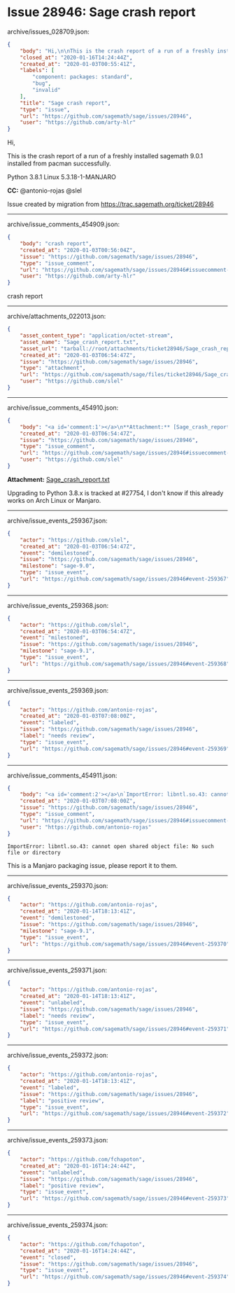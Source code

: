 # Issue 28946: Sage crash report

archive/issues_028709.json:
```json
{
    "body": "Hi,\n\nThis is the crash report of a run of a freshly installed sagemath 9.0.1 installed from pacman successfully.\n\nPython 3.8.1\nLinux 5.3.18-1-MANJARO\n\n**CC:**  @antonio-rojas @slel\n\nIssue created by migration from https://trac.sagemath.org/ticket/28946\n\n",
    "closed_at": "2020-01-16T14:24:44Z",
    "created_at": "2020-01-03T00:55:41Z",
    "labels": [
        "component: packages: standard",
        "bug",
        "invalid"
    ],
    "title": "Sage crash report",
    "type": "issue",
    "url": "https://github.com/sagemath/sage/issues/28946",
    "user": "https://github.com/arty-hlr"
}
```
Hi,

This is the crash report of a run of a freshly installed sagemath 9.0.1 installed from pacman successfully.

Python 3.8.1
Linux 5.3.18-1-MANJARO

**CC:**  @antonio-rojas @slel

Issue created by migration from https://trac.sagemath.org/ticket/28946





---

archive/issue_comments_454909.json:
```json
{
    "body": "crash report",
    "created_at": "2020-01-03T00:56:04Z",
    "issue": "https://github.com/sagemath/sage/issues/28946",
    "type": "issue_comment",
    "url": "https://github.com/sagemath/sage/issues/28946#issuecomment-454909",
    "user": "https://github.com/arty-hlr"
}
```

crash report



---

archive/attachments_022013.json:
```json
{
    "asset_content_type": "application/octet-stream",
    "asset_name": "Sage_crash_report.txt",
    "asset_url": "tarball://root/attachments/ticket28946/Sage_crash_report.txt",
    "created_at": "2020-01-03T06:54:47Z",
    "issue": "https://github.com/sagemath/sage/issues/28946",
    "type": "attachment",
    "url": "https://github.com/sagemath/sage/files/ticket28946/Sage_crash_report.txt",
    "user": "https://github.com/slel"
}
```



---

archive/issue_comments_454910.json:
```json
{
    "body": "<a id='comment:1'></a>\n**Attachment:** [Sage_crash_report.txt](https://github.com/sagemath/sage/files/ticket28946/Sage_crash_report.txt)\n\nUpgrading to Python 3.8.x is tracked at #27754, I don't know if this already works on Arch Linux or Manjaro.",
    "created_at": "2020-01-03T06:54:47Z",
    "issue": "https://github.com/sagemath/sage/issues/28946",
    "type": "issue_comment",
    "url": "https://github.com/sagemath/sage/issues/28946#issuecomment-454910",
    "user": "https://github.com/slel"
}
```

<a id='comment:1'></a>
**Attachment:** [Sage_crash_report.txt](https://github.com/sagemath/sage/files/ticket28946/Sage_crash_report.txt)

Upgrading to Python 3.8.x is tracked at #27754, I don't know if this already works on Arch Linux or Manjaro.



---

archive/issue_events_259367.json:
```json
{
    "actor": "https://github.com/slel",
    "created_at": "2020-01-03T06:54:47Z",
    "event": "demilestoned",
    "issue": "https://github.com/sagemath/sage/issues/28946",
    "milestone": "sage-9.0",
    "type": "issue_event",
    "url": "https://github.com/sagemath/sage/issues/28946#event-259367"
}
```



---

archive/issue_events_259368.json:
```json
{
    "actor": "https://github.com/slel",
    "created_at": "2020-01-03T06:54:47Z",
    "event": "milestoned",
    "issue": "https://github.com/sagemath/sage/issues/28946",
    "milestone": "sage-9.1",
    "type": "issue_event",
    "url": "https://github.com/sagemath/sage/issues/28946#event-259368"
}
```



---

archive/issue_events_259369.json:
```json
{
    "actor": "https://github.com/antonio-rojas",
    "created_at": "2020-01-03T07:08:00Z",
    "event": "labeled",
    "issue": "https://github.com/sagemath/sage/issues/28946",
    "label": "needs review",
    "type": "issue_event",
    "url": "https://github.com/sagemath/sage/issues/28946#event-259369"
}
```



---

archive/issue_comments_454911.json:
```json
{
    "body": "<a id='comment:2'></a>\n`ImportError: libntl.so.43: cannot open shared object file: No such file or directory`\n\nThis is a Manjaro packaging issue, please report it to them.",
    "created_at": "2020-01-03T07:08:00Z",
    "issue": "https://github.com/sagemath/sage/issues/28946",
    "type": "issue_comment",
    "url": "https://github.com/sagemath/sage/issues/28946#issuecomment-454911",
    "user": "https://github.com/antonio-rojas"
}
```

<a id='comment:2'></a>
`ImportError: libntl.so.43: cannot open shared object file: No such file or directory`

This is a Manjaro packaging issue, please report it to them.



---

archive/issue_events_259370.json:
```json
{
    "actor": "https://github.com/antonio-rojas",
    "created_at": "2020-01-14T18:13:41Z",
    "event": "demilestoned",
    "issue": "https://github.com/sagemath/sage/issues/28946",
    "milestone": "sage-9.1",
    "type": "issue_event",
    "url": "https://github.com/sagemath/sage/issues/28946#event-259370"
}
```



---

archive/issue_events_259371.json:
```json
{
    "actor": "https://github.com/antonio-rojas",
    "created_at": "2020-01-14T18:13:41Z",
    "event": "unlabeled",
    "issue": "https://github.com/sagemath/sage/issues/28946",
    "label": "needs review",
    "type": "issue_event",
    "url": "https://github.com/sagemath/sage/issues/28946#event-259371"
}
```



---

archive/issue_events_259372.json:
```json
{
    "actor": "https://github.com/antonio-rojas",
    "created_at": "2020-01-14T18:13:41Z",
    "event": "labeled",
    "issue": "https://github.com/sagemath/sage/issues/28946",
    "label": "positive review",
    "type": "issue_event",
    "url": "https://github.com/sagemath/sage/issues/28946#event-259372"
}
```



---

archive/issue_events_259373.json:
```json
{
    "actor": "https://github.com/fchapoton",
    "created_at": "2020-01-16T14:24:44Z",
    "event": "unlabeled",
    "issue": "https://github.com/sagemath/sage/issues/28946",
    "label": "positive review",
    "type": "issue_event",
    "url": "https://github.com/sagemath/sage/issues/28946#event-259373"
}
```



---

archive/issue_events_259374.json:
```json
{
    "actor": "https://github.com/fchapoton",
    "created_at": "2020-01-16T14:24:44Z",
    "event": "closed",
    "issue": "https://github.com/sagemath/sage/issues/28946",
    "type": "issue_event",
    "url": "https://github.com/sagemath/sage/issues/28946#event-259374"
}
```
